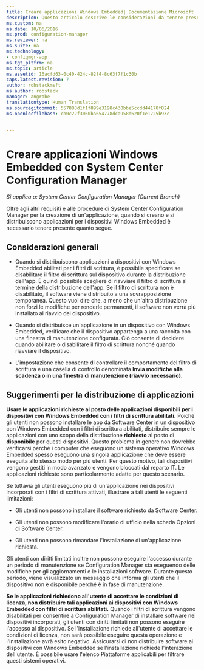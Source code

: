 ```yaml
---
title: Creare applicazioni Windows Embedded| Documentazione Microsoft
description: Questo articolo descrive le considerazioni da tenere presenti quando si creano e distribuiscono applicazioni per i dispositivi Windows Embedded.
ms.custom: na
ms.date: 10/06/2016
ms.prod: configuration-manager
ms.reviewer: na
ms.suite: na
ms.technology:
- configmgr-app
ms.tgt_pltfrm: na
ms.topic: article
ms.assetid: 16acfd63-0c40-424c-82f4-8c63f7f1c30b
caps.latest.revision: 7
author: robstackmsft
ms.author: robstack
manager: angrobe
translationtype: Human Translation
ms.sourcegitcommit: 557888d1f1f899e3198c430bbe5ccdd44178f824
ms.openlocfilehash: cb0c22f3060ba654778dca958d620f1e1725b93c


---
```

# <a name="create-windows-embedded-applications-with-system-center-configuration-manager"></a>Creare applicazioni Windows Embedded con System Center Configuration Manager

*Si applica a: System Center Configuration Manager (Current Branch)*

Oltre agli altri requisiti e alle procedure di System Center Configuration Manager per la creazione di un'applicazione, quando si creano e si distribuiscono applicazioni per i dispositivi Windows Embedded è necessario tenere presente quanto segue.  

## <a name="general-considerations"></a>Considerazioni generali  

-   Quando si distribuiscono applicazioni a dispositivi con Windows Embedded abilitati per i filtri di scrittura, è possibile specificare se disabilitare il filtro di scrittura sul dispositivo durante la distribuzione dell'app. È quindi possibile scegliere di riavviare il filtro di scrittura al termine della distribuzione dell'app. Se il filtro di scrittura non è disabilitato, il software viene distribuito a una sovrapposizione temporanea. Questo vuol dire che, a meno che un'altra distribuzione non forzi le modifiche per renderle permanenti, il software non verrà più installato al riavvio del dispositivo.  

-   Quando si distribuisce un'applicazione in un dispositivo con Windows Embedded, verificare che il dispositivo appartenga a una raccolta con una finestra di manutenzione configurata. Ciò consente di decidere quando abilitare o disabilitare il filtro di scrittura nonché quando riavviare il dispositivo.  

-   L'impostazione che consente di controllare il comportamento del filtro di scrittura è una casella di controllo denominata **Invia modifiche alla scadenza o in una finestra di manutenzione (riavvio necessario)**.  

## <a name="tips-for-deploying-applications"></a>Suggerimenti per la distribuzione di applicazioni  

**Usare le applicazioni richieste al posto delle applicazioni disponibili per i dispositivi con Windows Embedded con i filtri di scrittura abilitati.** Poiché gli utenti non possono installare le app da Software Center in un dispositivo con Windows Embedded con i filtri di scrittura abilitati, distribuire sempre le applicazioni con uno scopo della distribuzione **richiesto** al posto di **disponibile** per questi dispositivi. Questo problema in genere non dovrebbe verificarsi perché i computer che eseguono un sistema operativo Windows Embedded spesso eseguono una singola applicazione che deve essere eseguita allo stesso modo per più utenti. Per questo motivo, tali dispositivi vengono gestiti in modo avanzato e vengono bloccati dal reparto IT. Le applicazioni richieste sono particolarmente adatte per questo scenario.

 Se tuttavia gli utenti eseguono più di un'applicazione nei dispositivi incorporati con i filtri di scrittura attivati, illustrare a tali utenti le seguenti limitazioni:  

-   Gli utenti non possono installare il software richiesto da Software Center.  

-   Gli utenti non possono modificare l'orario di ufficio nella scheda Opzioni di Software Center.  

-   Gli utenti non possono rimandare l'installazione di un'applicazione richiesta.  

Gli utenti con diritti limitati inoltre non possono eseguire l'accesso durante un periodo di manutenzione se Configuration Manager sta eseguendo delle modifiche per gli aggiornamenti e le installazioni software. Durante questo periodo, viene visualizzato un messaggio che informa gli utenti che il dispositivo non è disponibile perché è in fase di manutenzione.  

**Se le applicazioni richiedono all'utente di accettare le condizioni di licenza, non distribuire tali applicazioni ai dispositivi con Windows Embedded con filtri di scrittura abilitati.** Quando i filtri di scrittura vengono disabilitati per consentire a Configuration Manager di installare software nei dispositivi incorporati, gli utenti con diritti limitati non possono eseguire l'accesso al dispositivo. Se l'installazione richiede all'utente di accettare le condizioni di licenza, non sarà possibile eseguire questa operazione e l'installazione avrà esito negativo. Assicurarsi di non distribuire software ai dispositivi con Windows Embedded se l'installazione richiede l'interazione dell'utente. È possibile usare l'elenco Piattaforme applicabili per filtrare questi sistemi operativi.  



<!--HONumber=Dec16_HO3-->


